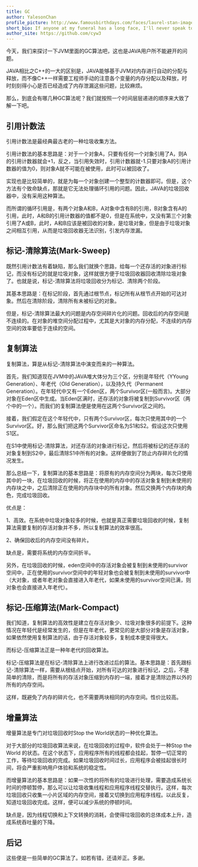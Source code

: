 ```yaml
---
title: GC
author: YalesonChan
profile_picture: http://www.famousbirthdays.com/faces/laurel-stan-image.jpg
short_bio: If anyone at my funeral has a long face, I'll never speak to him again.
author_site: https://github.com/cyw3
---
```


今天，我们来探讨一下JVM里面的GC算法吧，这也是JAVA用户所不能避开的问题。

JAVA相比之C++的一大的区别是，JAVA能够基于JVM对内存进行自动的分配与释放，而不像C++一样需要工程师手动的注意各个变量的内存分配以及释放，时时刻刻得小心是否已经造成了内存泄漏这些问题，比较麻烦。

那么，到底会有哪几种GC算法呢？我们就按照一个时间层层递进的顺序来大致了解一下吧。

## 引用计数法

引用计数法是最经典最古老的一种垃圾收集方法。

引用计数法的基本思路是：对于一个对象A，只要有任何一个对象引用了A，则A的引用计数器就会+1，反之，当引用失效时，引用计数器就-1.只要对象A的引用计数器的值为0，则对象A就不可能在被使用，此时可以被回收了。

实现也是比较简单的，就是为每一个对象创建一个整型的计数器即可。但是，这个方法有个致命缺点，那就是它无法处理循环引用的问题。因此，JAVA的垃圾回收器中，没有采用这种算法。

而所谓的循环引用是，有两个对象A和B，A对象中含有B的引用，B对象含有A的引用，此时，A和B的引用计数器的值都不是0，但是在系统中，又没有第三个对象引用了A或B，此时，A和B应该是被回收的对象，是垃圾对象，但是由于垃圾对象之间相互引用，从而是垃圾回收器无法识别，引发内存泄漏。

## 标记-清除算法(Mark-Sweep)

既然引用计数法有着缺陷，那么我们就换个思路，给每一个还存活的对象进行标记，而没有标记的就是垃圾对象，这样就很方便于垃圾回收器回收清除垃圾对象了。也就是说，标记-清除算法将垃圾回收分为标记、清除两个阶段。

其基本思路是：在标记阶段，首先通过根节点，标记所有从根节点开始的可达对象。然后在清除阶段，清除所有未被标记的对象。

但是，标记-清除算法最大的问题是内存空间碎片化的问题。回收后的内存空间是不连续的。在对象的堆空间分配过程中，尤其是大对象的内存分配，不连续的内存空间的效率要低于连续的空间。

## 复制算法
复制算法，算是从标记-清除算法中演变而来的一种算法。

首先，我们知道现在JVM中的JAVA堆大体分为三个区，分别是年轻代（YYoung Generation）、年老代（Old Generation），以及持久代（Permanent Generation）。在年轻代中又有一个Eden区，两个Survivor区(一般而言)。大部分对象在Eden区中生成。当Eden区满时，还存活的对象将被复制到Survivor区（两个中的一个）。而我们的复制算法便是使用在这两个Survivor区之间的。

接着，我们假定在这个年轻代中，只有两个Survivor区，每次只使用其中的一个Survivor区。好，那么我们把这两个Survivor区命名为S1和S2。假设这次只使用S1区。

在S1中使用标记-清除算法，对还存活的对象进行标记，然后将被标记的还存活的对象复制到S2中，最后清除S1中所有的对象。这样便做到了防止内存碎片化的情况发生。

那么总结一下，复制算法的基本思路是：将原有的内存空间分为两块，每次只使用其中的一块，在垃圾回收的时候，将正在使用的内存中的存活对象复制到未使用的内存块之中，之后清除正在使用的内存块中的所有对象。然后交换两个内存块的角色，完成垃圾回收。

优点是：

1、高效。在系统中垃圾对象较多的时候，也就是真正需要垃圾回收的时候，复制算法需要复制的存活对象并不多，所以复制算法的效率很高。

2、确保回收后的内存空间没有碎片。

缺点是，需要将系统的内存空间折半。

另外，在垃圾回收的时候，eden空间中的存活对象会被复制到未使用的survivor空间中，正在使用的survivor空间中的年轻对象也会被复制到未使用的survivor中（大对象，或者年老对象会直接进入年老代，如果未使用的survivor空间已满，则对象也会直接进入年老代）。

## 标记-压缩算法(Mark-Compact)

我们知道，复制算法的高效性是建立在存活对象少、垃圾对象很多的前提下。这种情况在年轻代是经常发生的，但是在年老代，更常见的是大部分对象是存活对象，如果依然使用复制算法的话，由于存活对象较多，复制成本便变得很大。

而标记-压缩算法正是一种年老代的回收算法。

标记-压缩算法是在标记-清除算法上进行改进过后的算法。基本思路是：首先跟标记-清除算法一样，需要从根结点开始，对所有可达的对象进行标记，之后，不是简单的清除，而是将所有的存活对象压缩到内存的一端，接着才是清除边界以外的所有的内存空间。

这样，既避免了内存的碎片化，也不需要两块相同的内存空间。性价比较高。

## 增量算法
增量算法是专门对垃圾回收时Stop the World状态的一种优化算法。

对于大部分的垃圾回收算法来说，在垃圾回收的过程中，软件会处于一种Stop the World 的状态。在这个状态下，应用程序所有的线程都会挂起，暂停一切正常的工作，等待垃圾回收的完成。如果垃圾回收时间过长，应用程序会被挂起很长时间，将会严重影响用户体验和系统的稳定性。

而增量算法的基本思路是：如果一次性的将所有的垃圾进行处理，需要造成系统长时间的停顿暂停，那么可以让垃圾收集线程和应用程序线程交替执行。这样，每次垃圾回收只收集一小片区域的内存空间，接着又切换到应用程序线程。以此反复，知道垃圾回收完成。这样，便可以减少系统的停顿时间。

缺点是，因为线程切换和上下文转换的消耗，会使得垃圾回收的总体成本上升，造成系统吞吐量的下降。

## 后记

这些便是一些简单的GC算法了。如若有错，还请斧正。多谢。
